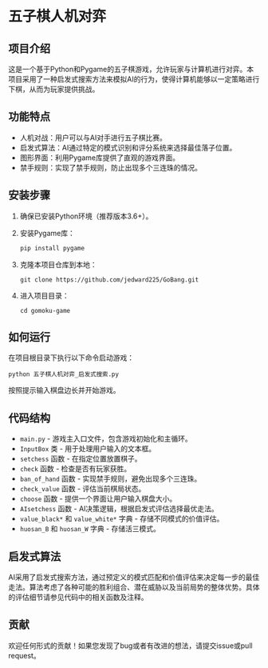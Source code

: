 # 五子棋人机对弈

## 项目介绍

这是一个基于Python和Pygame的五子棋游戏，允许玩家与计算机进行对弈。本项目采用了一种启发式搜索方法来模拟AI的行为，使得计算机能够以一定策略进行下棋，从而为玩家提供挑战。

## 功能特点

- 人机对战：用户可以与AI对手进行五子棋比赛。
- 启发式算法：AI通过特定的模式识别和评分系统来选择最佳落子位置。
- 图形界面：利用Pygame库提供了直观的游戏界面。
- 禁手规则：实现了禁手规则，防止出现多个三连珠的情况。

## 安装步骤

1. 确保已安装Python环境（推荐版本3.6+）。

2. 安装Pygame库：

   ```bash
   pip install pygame
   ```

3. 克隆本项目仓库到本地：

   ```
   git clone https://github.com/jedward225/GoBang.git
   ```

4. 进入项目目录：

   ```
   cd gomoku-game
   ```

## 如何运行

在项目根目录下执行以下命令启动游戏：

```
python 五子棋人机对弈_启发式搜索.py
```

按照提示输入棋盘边长并开始游戏。

## 代码结构

- `main.py` - 游戏主入口文件，包含游戏初始化和主循环。
- `InputBox` 类 - 用于处理用户输入的文本框。
- `setchess` 函数 - 在指定位置放置棋子。
- `check` 函数 - 检查是否有玩家获胜。
- `ban_of_hand` 函数 - 实现禁手规则，避免出现多个三连珠。
- `check_value` 函数 - 评估当前棋局状态。
- `choose` 函数 - 提供一个界面让用户输入棋盘大小。
- `AIsetchess` 函数 - AI决策逻辑，根据启发式评估选择最优走法。
- `value_black*` 和 `value_white*` 字典 - 存储不同模式的价值评估。
- `huosan_B` 和 `huosan_W` 字典 - 存储活三模式。

## 启发式算法

AI采用了启发式搜索方法，通过预定义的模式匹配和价值评估来决定每一步的最佳走法。算法考虑了各种可能的胜利组合、潜在威胁以及当前局势的整体优势。具体的评估细节请参见代码中的相关函数及注释。

## 贡献

欢迎任何形式的贡献！如果您发现了bug或者有改进的想法，请提交issue或pull request。

